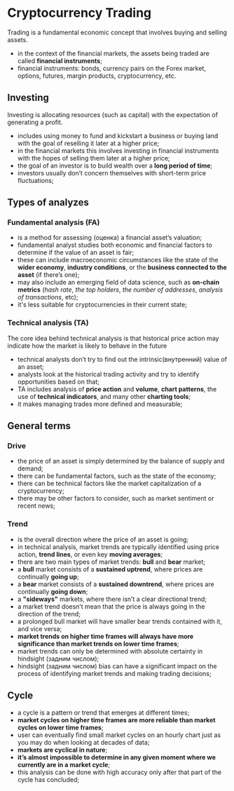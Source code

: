 # Cryptocurrency Trading

Trading is a fundamental economic concept that involves buying and selling assets.

- in the context of the financial markets, the assets being traded are called **financial instruments**;
- financial instruments: bonds, currency pairs on the Forex market, options, futures, margin products, cryptocurrency, etc.

## Investing

Investing is allocating resources (such as capital) with the expectation of generating a profit.

- includes using money to fund and kickstart a business or buying land with the goal of reselling it later at a higher price;
- in the financial markets this involves investing in financial instruments with the hopes of selling them later at a higher price;
- the goal of an investor is to build wealth over a **long period of time**;
- investors usually don’t concern themselves with short-term price fluctuations;

## Types of analyzes

### Fundamental analysis (FA)

- is a method for assessing (оценка) a financial asset’s valuation;
- fundamental analyst studies both economic and financial factors to determine if the value of an asset is fair;
- these can include macroeconomic circumstances like the state of the **wider economy**, **industry conditions**, or the **business connected to the asset** (if there’s one);
- may also include an emerging field of data science, such as **on-chain metrics** (_hash rate_, _the top holders_, _the number of addresses_, _analysis of transactions_, etc);
- it's less suitable for cryptocurrencies in their current state;

### Technical analysis (TA)

The core idea behind technical analysis is that historical price action may indicate how the market is likely to behave in the future

- technical analysts don’t try to find out the intrinsic(внутренний) value of an asset;
- analysts look at the historical trading activity and try to identify opportunities based on that;
- TA includes analysis of **price action** and **volume**, **chart patterns**, the use of **technical indicators**, and many other **charting tools**;
- it makes managing trades more defined and measurable;

## General terms

### Drive

- the price of an asset is simply determined by the balance of supply and demand;
- there can be fundamental factors, such as the state of the economy;
- there can be technical factors like the market capitalization of a cryptocurrency;
- there may be other factors to consider, such as market sentiment or recent news;

### Trend

- is the overall direction where the price of an asset is going;
- in technical analysis, market trends are typically identified using price action, **trend lines**, or even key **moving averages**;
- there are two main types of market trends: **bull** and **bear** market;
- a **bull** market consists of a **sustained uptrend**, where prices are continually **going up**;
- a **bear** market consists of a **sustained downtrend**, where prices are continually **going down**;
- a **"sideways"** markets, where there isn’t a clear directional trend;
- a market trend doesn’t mean that the price is always going in the direction of the trend;
- a prolonged bull market will have smaller bear trends contained with it, and vice versa;
- **market trends on higher time frames will always have more significance than market trends on lower time frames**;
- market trends can only be determined with absolute certainty in hindsight (задним числом);
- hindsight (задним числом) bias can have a significant impact on the process of identifying market trends and making trading decisions;

## Cycle

- a cycle is a pattern or trend that emerges at different times;
- **market cycles on higher time frames are more reliable than market cycles on lower time frames**;
- user can eventually find small market cycles on an hourly chart just as you may do when looking at decades of data;
- **markets are cyclical in nature**;
- **it’s almost impossible to determine in any given moment where we currently are in a market cycle**;
- this analysis can be done with high accuracy only after that part of the cycle has concluded;